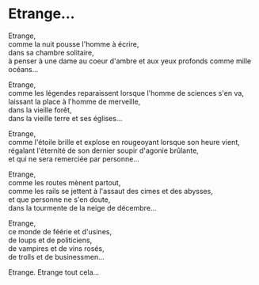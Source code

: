 # Etrange...  
  
Etrange,  
comme la nuit pousse l'homme à écrire,  
dans sa chambre solitaire,  
à penser à une dame au coeur d'ambre et aux yeux profonds comme mille océans...  
  
Etrange,  
comme les légendes reparaissent lorsque l'homme de sciences s'en va,  
laissant la place à l'homme de merveille,  
dans la vieille forêt,  
dans la vieille terre et ses églises...  
  
Etrange,  
comme l'étoile brille et explose en rougeoyant lorsque son heure vient,  
régalant l'éternité de son dernier soupir d'agonie brûlante,  
et qui ne sera remerciée par personne...  
  
Etrange,  
comme les routes mènent partout,  
comme les rails se jettent à l'assaut des cimes et des abysses,  
et que personne ne s'en doute,  
dans la tourmente de la neige de décembre...  
  
Etrange,  
ce monde de féérie et d'usines,  
de loups et de politiciens,  
de vampires et de vins rosés,  
de trolls et de businessmen...  
  
Etrange. Etrange tout cela...
